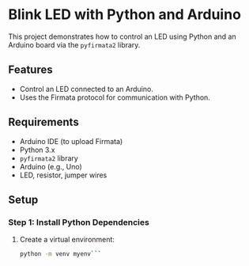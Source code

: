 # Blink LED with Python and Arduino

This project demonstrates how to control an LED using Python and an Arduino board via the `pyfirmata2` library.

## Features

- Control an LED connected to an Arduino.
- Uses the Firmata protocol for communication with Python.

## Requirements

- Arduino IDE (to upload Firmata)
- Python 3.x
- `pyfirmata2` library
- Arduino (e.g., Uno)
- LED, resistor, jumper wires

## Setup

### Step 1: Install Python Dependencies

1. Create a virtual environment:
   ```bash
   python -m venv myenv```


